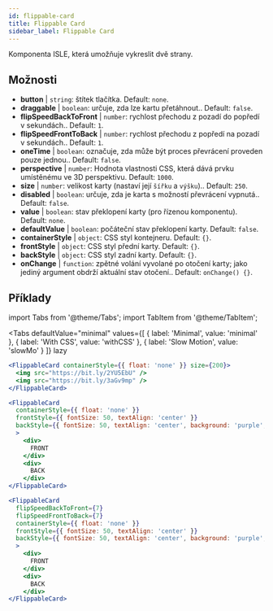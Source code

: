 ```yaml
---
id: flippable-card 
title: Flippable Card
sidebar_label: Flippable Card
---
```


Komponenta ISLE, která umožňuje vykreslit dvě strany.

## Možnosti

* __button__ | `string`: štítek tlačítka. Default: `none`.
* __draggable__ | `boolean`: určuje, zda lze kartu přetáhnout.. Default: `false`.
* __flipSpeedBackToFront__ | `number`: rychlost přechodu z pozadí do popředí v sekundách.. Default: `1`.
* __flipSpeedFrontToBack__ | `number`: rychlost přechodu z popředí na pozadí v sekundách.. Default: `1`.
* __oneTime__ | `boolean`: označuje, zda může být proces převrácení proveden pouze jednou.. Default: `false`.
* __perspective__ | `number`: Hodnota vlastnosti CSS, která dává prvku umístěnému ve 3D perspektivu. Default: `1000`.
* __size__ | `number`: velikost karty (nastaví její `šířku` a `výšku`).. Default: `250`.
* __disabled__ | `boolean`: určuje, zda je karta s možností převrácení vypnutá.. Default: `false`.
* __value__ | `boolean`: stav překlopení karty (pro řízenou komponentu). Default: `none`.
* __defaultValue__ | `boolean`: počáteční stav překlopení karty. Default: `false`.
* __containerStyle__ | `object`: CSS styl kontejneru. Default: `{}`.
* __frontStyle__ | `object`: CSS styl přední karty. Default: `{}`.
* __backStyle__ | `object`: CSS styl zadní karty. Default: `{}`.
* __onChange__ | `function`: zpětné volání vyvolané po otočení karty; jako jediný argument obdrží aktuální stav otočení.. Default: `onChange() {}`.


## Příklady

import Tabs from '@theme/Tabs';
import TabItem from '@theme/TabItem';

<Tabs
    defaultValue="minimal"
    values={[
        { label: 'Minimal', value: 'minimal' },
        { label: 'With CSS', value: 'withCSS' },
        { label: 'Slow Motion', value: 'slowMo' }
    ]}
    lazy
>

<TabItem value="minimal">

```jsx live
<FlippableCard containerStyle={{ float: 'none' }} size={200}>
  <img src="https://bit.ly/2YU5EbU" />
  <img src="https://bit.ly/3aGv9mp" />
</FlippableCard>
```

</TabItem>

<TabItem value="withCSS">

```jsx live
<FlippableCard 
  containerStyle={{ float: 'none' }} 
  frontStyle={{ fontSize: 50, textAlign: 'center' }} 
  backStyle={{ fontSize: 50, textAlign: 'center', background: 'purple', color: 'white' }} 
  >
    <div>
      FRONT
    </div>
    <div>
      BACK
    </div>
</FlippableCard>
```

</TabItem>

<TabItem value="slowMo">

```jsx live
<FlippableCard 
  flipSpeedBackToFront={7} 
  flipSpeedFrontToBack={7}   
  containerStyle={{ float: 'none' }} 
  frontStyle={{ fontSize: 50, textAlign: 'center' }} 
  backStyle={{ fontSize: 50, textAlign: 'center', background: 'purple', color: 'white' }} 
  >
    <div>
      FRONT
    </div>
    <div>
      BACK
    </div>
</FlippableCard>
```

</TabItem>

</Tabs>
